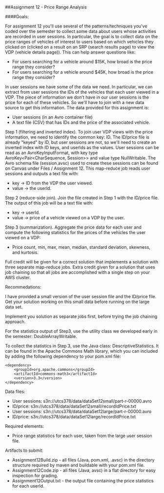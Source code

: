 ##Assignment 12 - Price Range Analysis

####Goals:

For assignment 12 you'll use several of the patterns/techniques you've coded over the semester to collect some data about users whose activities are recorded in user sessions. In particular, the goal is to collect data on the price ranges of vehicles of interest to users based on which vehicles they clicked on (clicked on a result on an SRP (search results page) to view the VDP (vehicle details page)). This can help answer questions like:

* For users searching for a vehicle around $15K, how broad is the price range they consider?
* For users searching for a vehicle around $45K, how broad is the price range they consider?

In user sessions we have some of the data we need. In particular, we can extract from user sessions the IDs of the vehicles that each user viewed in a VDP. The piece of information we don't have in our user sessions is the price for each of these vehicles. So we'll have to join with a new data source to get this information. The data provided for this assignment is:

* User sessions (in an Avro container file)
* A text file (CSV) that has IDs and the price of the associated vehicle.

Step 1 (filtering and inverted index). To join user VDP views with the price information, we need to identify the common key: ID. The ID/price file is already "keyed" by ID, but user sessions are not, so we'll need to create an inverted index with ID keys, and userIds as the values. User sessions can be read as an AvroKeyInputFormat, with key type AvroKey<Pair<CharSequence, Session>> and value type NullWritable. The Avro schema file (session.avsc) used to create these sessions can be found on Canvas under Files / Assignment 12. This map-reduce job reads user sessions and outputs a text file with:

* key -> ID from the VDP the user viewed.
* value -> the userId.

Step 2 (reduce-side join). Join the file created in Step 1 with the ID/price file. The output of this job will be a text file with:

* key -> userId.
* value -> price of a vehicle viewed on a VDP by the user.

Step 3 (summarization). Aggregate the price data for each user and compute the following statistics for the prices of the vehicles the user viewed on a VDP:

* Price count, min, max, mean, median, standard deviation, skewness, and kurtosis.

Full credit will be given for a correct solution that implements a solution with three separate map-reduce jobs. Extra credit given for a solution that uses job chaining so that all jobs are accomplished with a single step on your AWS cluster.

Recommedations:

I have provided a small version of the user session file and the ID/price file. Get your solution working on this small data before running on the large data set.

Implement you solution as separate jobs first, before trying the job chaining approach.

For the statistics output of Step3, use the utility class we developed early in the semester: DoubleArrayWritable.

To collect the statistics in Step 3, use the Java class: DescriptiveStatistics. It can be found in the Apache Commons Math library, which you can included by adding the following dependency to your pom.xml file:

    <dependency>
        <groupId>org.apache.commons</groupId>
        <artifactId>commons-math3</artifactId>
        <version>3.3</version>
    </dependency>

Data files:

* User sessions: s3n://utcs378/data/dataSet12small/part-r-00000.avro
* ID/price: s3n://utcs378/data/dataSet12small/recordIdPrice.txt
* User sessions: s3n://utcs378/data/dataSet12large/part-r-00000.avro
* ID/price: s3n://utcs378/data/dataSet12large/recordIdPrice.txt

Required elements:

* Price range statistics for each user, taken from the large user session file.

Artifacts to submit:

* Assignment12Build.zip - all files (Java, pom.xml, .avsc) in the directory structure required by maven and buildable with your pom.xml file.
* Assignment12Code.zip - all files (Java, avsc) in a flat directory for easy inspection for grading.
* Assignment12Output.txt - the output file containing the price statistics for each userId.
